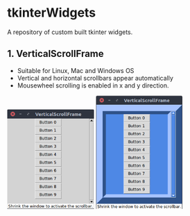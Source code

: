 # tkinterWidgets
A repository of custom built tkinter widgets.

## 1. VerticalScrollFrame
- Suitable for Linux, Mac and Windows OS
- Vertical and horizontal scrollbars appear automatically
- Mousewheel scrolling is enabled in x and y direction.

<img src="/Pictures/VerticalScrollFrame_default.png" alt="Default" width="200" title="Default"> <img src="/Pictures/VerticalScrollFrame_custom.png" alt="Custom" width="200" title="Custom">

